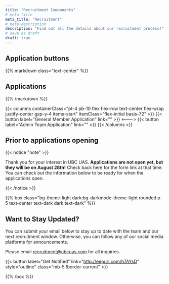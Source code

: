 ```yaml
---
title: "Recruitment Components"
# meta title
meta_title: "Recruitment"
# meta description
description: "Find out all the details about our recruitment process!"
# save as draft
draft: true
---
```


## Application buttons

{{% markdown class="text-center" %}}
## Applications
{{% /markdown %}}

{{< columns containerClass="pt-4 pb-10 flex flex-row text-center flex-wrap justify-center gap-y-4 items-start" itemClass="flex-initial basis-72" >}}
{{< button label="General Member Application" link="" >}}
<--->
{{< button label="Admin Team Application" link="" >}}
{{< /columns >}}

## Prior to applications opening

{{< notice "note" >}}

Thank you for your interest in UBC UAS. **Applications are not open yet, but they will be on August 28th!** Check back here for the form link at that time. You can check out the information below to be ready for when the applications open.

{{< /notice >}}

{{% box class="bg-theme-light dark:bg-darkmode-theme-light rounded p-5 text-center text-dark dark:text-dark" %}}

## Want to Stay Updated?

You can submit your email below to stay up to date with the team and our next recruitment window. Otherwise, you can follow any of our social media platforms for announcements.

Please email recruitment@ubcuas.com for all inquiries.

{{< button label="Get Notified" link="http://eepurl.com/h7AYsD" style="outline" class="mb-5 !border-current" >}}

{{% /box %}}
